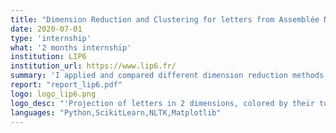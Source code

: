 ```yaml
---
title: "Dimension Reduction and Clustering for letters from Assemblée Nationale"
date: 2020-07-01
type: 'internship'
what: '2 months internship'
institution: LIP6
institution_url: https://www.lip6.fr/
summary: 'I applied and compared different dimension reduction methods to short letters from deputees to ministers. I also applied various clustering methods to link deputees.'
report: "report_lip6.pdf"
logo: logo_lip6.png
logo_desc: "'Projection of letters in 2 dimensions, colored by their topic.'"
languages: "Python,ScikitLearn,NLTK,Matplotlib"
---
```

